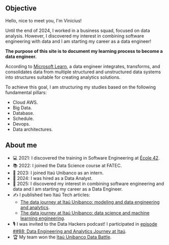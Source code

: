 ## **Objective**

Hello, nice to meet you, I'm Vinicius!

Until the end of 2024, I worked in a business squad, focused on data analysis.  However, I discovered my interest in combining software engineering with data and I am starting my career as a data engineer!

**The purpose of this site is to document my learning process to become a data engineer.**

According to [Microsoft Learn](https://learn.microsoft.com/pt-br/training/career-paths/data-engineer), a data engineer integrates, transforms, and consolidates data from multiple structured and unstructured data systems into structures suitable for creating analytics solutions.

To achieve this goal, I am structuring my studies based on the following fundamental pillars:

- Cloud AWS.
- Big Data.
- Database.
- Schedule.
- Devops.
- Data architectures.

## **About me**

- 💻 2021: I discovered the training in Software Engineering at [École 42](https://42.fr/en/homepage/).
- 📚 2022: I joined the Data Science course at FATEC.
- 💼 2023: I joined Itaú Unibanco as an intern.
- 🎯 2024: I was hired as a Data Analyst.
- 🚀 2025: I discovered my interest in combining software engineering and data and I am starting my career as a Data Engineer.
- ✍️ I published two Itaú Tech articles:
	- [The data journey at Itaú Unibanco: modeling and data engineering and analytics](https://medium.com/itautech/a-jornada-de-dados-no-ita%C3%BA-unibanco-modelagem-e-engenharia-de-dados-e-analytics-6dfd9e5d66cc).
	- [The data journey at Itaú Unibanco: data science and machine learning engineering](https://medium.com/itautech/a-jornada-de-dados-no-ita%C3%BA-unibanco-ci%C3%AAncia-de-dados-e-engenharia-de-machine-learning-d15311dbf38e).
- 🎙️ I was invited to the Data Hackers podcast! I participated in [episode ##88: Data Engineering and Analytics Journey at Itaú](https://medium.com/data-hackers/jornada-de-engenharia-de-dados-e-analytics-no-ita%C3%BA-data-hackers-podcast-88-5518d40f2b38).
- 🏆 My team won the [Itaú Unibanco Data Battle](https://www.linkedin.com/posts/viniciusrio_vencedores-da-batalha-de-dados-do-ita%C3%BA-unibanco-activity-7224895881529974784-CuUD?utm_source=share&utm_medium=member_desktop).